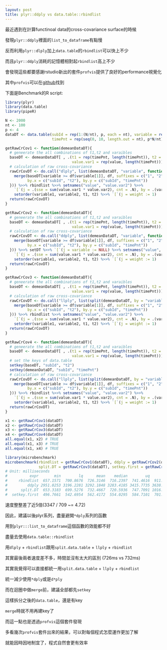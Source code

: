 ```yaml
---
layout: post
title: plyr::ddply vs data.table::rbindlist
---
```


最近遇到在計算functinoal data的cross-covariance surface的時候

發現`plyr::ddply`裡面的`list_to_dataframe`有點慢

反而利用`plyr::dlply`加上`data.table`的`rbindlist`可以快上不少

而且`plyr::ddply`消耗的記憶體相對起`rbindlist`高上不少

會發現這些都要感謝rstudio新出的套件`profvis`提供了良好的performance視覺化

其中`profvis`可以在[github](https://github.com/rstudio/profvis)找到

下面是Benchmark的R script:

```R
library(plyr)
library(data.table)
library(pipeR)

N <- 2000
nt <- 100
p <- 4
dataDT <- data.table(subId = rep(1:(N/nt), p, each = nt), variable = rep(1:p, each = N), 
                     timePnt = rep(seq(0, 10, length.out = nt), p*N/nt), value = rnorm(N*p))

getRawCrCov1 <- function(demeanDataDT){
  # geneerate the all combinations of t1,t2 and varaibles
  baseDT <- demeanDataDT[ , .(t1 = rep(timePnt, length(timePnt)), t2 = rep(timePnt, each=length(timePnt)),
                              value.var1 = rep(value, length(timePnt))), by = .(variable, subId)]
  # calculation of raw cross-covariance
  rawCrCovDT <- do.call("dlply", list(demeanDataDT, "variable", function(df){
    merge(baseDT[variable >= df$variable[1]], df, suffixes = c("1", "2"),
          by.x = c("subId", "t2"), by.y = c("subId", "timePnt"))
  })) %>>% rbindlist %>>% setnames("value", "value.var2") %>>%
    `[`(j = .(sse = sum(value.var1 * value.var2), cnt = .N), by = .(variable1, variable2, t1, t2)) %>>%
    setorder(variable1, variable2, t1, t2) %>>% `[`(j = weight := 1)
  return(rawCrCovDT)
}

getRawCrCov2 <- function(demeanDataDT){
  # geneerate the all combinations of t1,t2 and varaibles
  baseDT <- demeanDataDT[ , .(t1 = rep(timePnt, length(timePnt)), t2 = rep(timePnt, each=length(timePnt)),
                              value.var1 = rep(value, length(timePnt))), by = .(variable, subId)]
  # calculation of raw cross-covariance
  rawCrCovDT <- do.call("ddply", list(demeanDataDT, "variable", function(df){
    merge(baseDT[variable >= df$variable[1]], df, suffixes = c("1", "2"),
          by.x = c("subId", "t2"), by.y = c("subId", "timePnt"))
  })) %>>% setDT %>>% `[`(j = variable := NULL) %>>% setnames("value", "value.var2") %>>%
    `[`(j = .(sse = sum(value.var1 * value.var2), cnt = .N), by = .(variable1, variable2, t1, t2)) %>>%
    setorder(variable1, variable2, t1, t2) %>>% `[`(j = weight := 1)
  return(rawCrCovDT)
}

getRawCrCov3 <- function(demeanDataDT){
  # geneerate the all combinations of t1,t2 and varaibles
  baseDT <- demeanDataDT[ , .(t1 = rep(timePnt, length(timePnt)), t2 = rep(timePnt, each=length(timePnt)),
                              value.var1 = rep(value, length(timePnt))), by = .(variable, subId)]
  # calculation of raw cross-covariance
  rawCrCovDT <- do.call("llply", list(split(demeanDataDT, by = "variable"), function(df){
    merge(baseDT[variable >= df$variable[1]], df, suffixes = c("1", "2"),
          by.x = c("subId", "t2"), by.y = c("subId", "timePnt"))
  })) %>>% rbindlist %>>% setnames("value", "value.var2") %>>%
    `[`(j = .(sse = sum(value.var1 * value.var2), cnt = .N), by = .(variable1, variable2, t1, t2)) %>>%
    setorder(variable1, variable2, t1, t2) %>>% `[`(j = weight := 1)
  return(rawCrCovDT)
}

getRawCrCov4 <- function(demeanDataDT){
  # geneerate the all combinations of t1,t2 and varaibles
  baseDT <- demeanDataDT[ , .(t1 = rep(timePnt, length(timePnt)), t2 = rep(timePnt, each=length(timePnt)),
                              value.var1 = rep(value, length(timePnt))), by = .(variable, subId)]
  # set the keys of data.table
  setkey(baseDT, "subId", "t2")
  setkey(demeanDataDT, "subId", "timePnt")
  # calculation of raw cross-covariance
  rawCrCovDT <- do.call("llply", list(split(demeanDataDT, by = "variable"), function(df){
    merge(baseDT[variable >= df$variable[1]], df, suffixes = c("1", "2"),
          by.x = c("subId", "t2"), by.y = c("subId", "timePnt"))
  })) %>>% rbindlist %>>% setnames("value", "value.var2") %>>%
    `[`(j = .(sse = sum(value.var1 * value.var2), cnt = .N), by = .(variable1, variable2, t1, t2)) %>>%
    setorder(variable1, variable2, t1, t2) %>>% `[`(j = weight := 1)
  return(rawCrCovDT)
}

x1 <- getRawCrCov1(dataDT)
x2 <- getRawCrCov2(dataDT)
x3 <- getRawCrCov3(dataDT)
x4 <- getRawCrCov4(dataDT)
all.equal(x1, x2) # TRUE
all.equal(x1, x3) # TRUE
all.equal(x1, x4) # TRUE

library(microbenchmark)
microbenchmark(rbindlist = getRawCrCov1(dataDT), ddply = getRawCrCov2(dataDT), 
               split.DT = getRawCrCov3(dataDT), setkey.first = getRawCrCov4(dataDT), times = 50L)
# Unit: milliseconds
#          expr       min        lq      mean    median        uq       max neval
#     rbindlist  657.1571  700.8676  726.3146  716.2397  741.4616  911.0223    50
#         ddply 2951.0253 3196.2281 3292.1848 3283.4185 3415.7735 3638.6447    50
#      split.DT  653.3183  699.5276  732.4667  720.5936  747.7091 1016.1446    50
#  setkey.first  496.7661  542.6954  562.4172  554.0295  584.7101  701.3526    50
```

速度整整差了近5倍(3347 / 709 ~= 4.72)

因此，建議以後plyr系列，盡量避開`*dply`系列的函數

用到`plyr:::list_to_dataframe`這個函數的效能都不好

盡量去使用`data.table::rbindlist`


用`dlply` + `rbindlist`跟用`split.data.table` + `llply` + `rbindlist`

其實最後兩者速度差不多，時間並沒有太大的區別 (726ms vs 732ms)

其實我覺得可以直接都統一用`split.data.table` + `llply` + `rbindlist`

統一減少使用`*dply`或是`d*ply`


而在迴圈中做`merge`前，建議全部都先`setkey`

這樣拆分之後的`data.table`，還是有key

`merge`時就不用再建key了

而這一點也是透過`profvis`這個套件發現

多看幾次`profvis`套件出來的結果，可以對每個程式怎麼運作更加了解

就能因時因地制宜了，程式自然會更有效率
